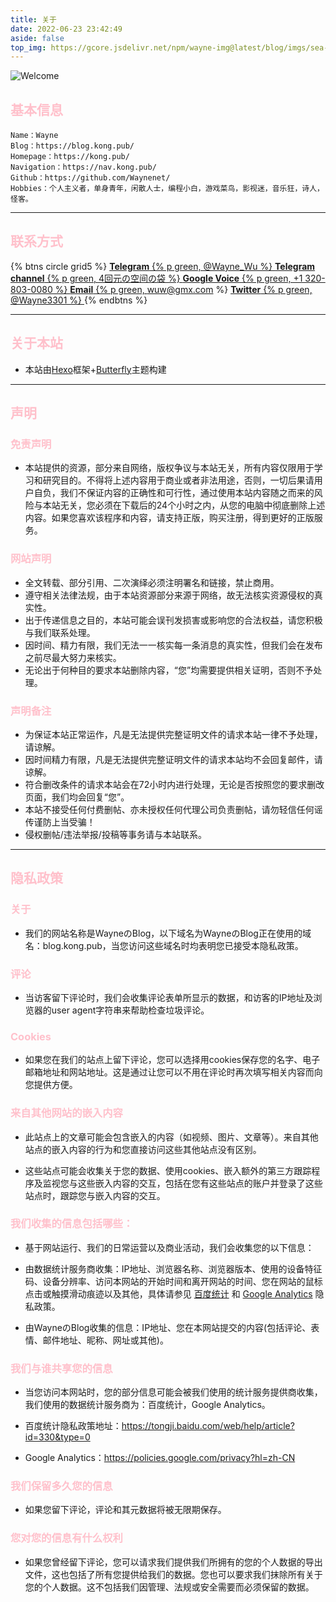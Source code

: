 ```yaml
---
title: 关于
date: 2022-06-23 23:42:49
aside: false
top_img: https://gcore.jsdelivr.net/npm/wayne-img@latest/blog/imgs/sea-7252122_1920.jpg
---
```


![Welcome](https://api.vvhan.com/api/ip)

##  <font color="Pink">基本信息</font>

```PLAINTEXT
Name：Wayne
Blog：https://blog.kong.pub/
Homepage：https://kong.pub/
Navigation：https://nav.kong.pub/
Github：https://github.com/Waynenet/
Hobbies：个人主义者，单身青年，闲散人士，编程小白，游戏菜鸟，影视迷，音乐狂，诗人，怪客。
```

***

##  <font color="Pink">联系方式</font>

{% btns circle grid5 %}
<a href='https://t.me/Wayne_Wu'>
  <i class='fab fa-telegram'></i>
  <b>Telegram</b>
  {% p green, @Wayne_Wu %}
</a>
<a href='https://t.me/wayne_3301'>
  <i class='fab fa-telegram'></i>
  <b>Telegram channel</b>
  {% p green, 4回元の空间の袋 %}
</a>
<a href='tel:+13208030081'>
  <i class='fas fa-phone'></i>
  <b>Google Voice</b>
  {% p green, +1 320-803-0080 %}
</a>
<a href='mailto:wuw@gmx.com'>
  <i class='fas fa-envelope'></i>
  <b>Email</b>
  {% p green, wuw@gmx.com %}
</a>
<a href='https://twitter.com/Wayne3301'>
  <i class='fab fa-twitter'></i>
  <b>Twitter</b>
  {% p green, @Wayne3301 %}
</a>
{% endbtns %}


***

##  <font color="Pink">关于本站</font>

- 本站由[Hexo](https://hexo.io/)框架+[Butterfly](https://github.com/jerryc127/hexo-theme-butterfly)主题构建

***

##  <font color="Pink">声明</font>

###  <font color="Pink">免责声明</font>

- 本站提供的资源，部分来自网络，版权争议与本站无关，所有内容仅限用于学习和研究目的。不得将上述内容用于商业或者非法用途，否则，一切后果请用户自负，我们不保证内容的正确性和可行性，通过使用本站内容随之而来的风险与本站无关，您必须在下载后的24个小时之内，从您的电脑中彻底删除上述内容。如果您喜欢该程序和内容，请支持正版，购买注册，得到更好的正版服务。

###  <font color="Pink">网站声明</font>

- 全文转载、部分引用、二次演绎必须注明署名和链接，禁止商用。
- 遵守相关法律法规，由于本站资源部分来源于网络，故无法核实资源侵权的真实性。
- 出于传递信息之目的，本站可能会误刊发损害或影响您的合法权益，请您积极与我们联系处理。
- 因时间、精力有限，我们无法一一核实每一条消息的真实性，但我们会在发布之前尽最大努力来核实。
- 无论出于何种目的要求本站删除内容，“您”均需要提供相关证明，否则不予处理。

###  <font color="Pink">声明备注</font>

- 为保证本站正常运作，凡是无法提供完整证明文件的请求本站一律不予处理，请谅解。
- 因时间精力有限，凡是无法提供完整证明文件的请求本站均不会回复邮件，请谅解。
- 符合删改条件的请求本站会在72小时内进行处理，无论是否按照您的要求删改页面，我们均会回复“您”。
- 本站不接受任何付费删帖、亦未授权任何代理公司负责删帖，请勿轻信任何谣传谨防上当受骗！
- 侵权删帖/违法举报/投稿等事务请与本站联系。

***

## <font color="Pink">隐私政策</font>

### <font color="Pink">关于</font>

- 我们的网站名称是WayneのBlog，以下域名为WayneのBlog正在使用的域名：blog.kong.pub，当您访问这些域名时均表明您已接受本隐私政策。

### <font color="Pink">评论</font>

- 当访客留下评论时，我们会收集评论表单所显示的数据，和访客的IP地址及浏览器的user agent字符串来帮助检查垃圾评论。

### <font color="Pink">Cookies</font>

- 如果您在我们的站点上留下评论，您可以选择用cookies保存您的名字、电子邮箱地址和网站地址。这是通过让您可以不用在评论时再次填写相关内容而向您提供方便。

### <font color="Pink">来自其他网站的嵌入内容</font>

- 此站点上的文章可能会包含嵌入的内容（如视频、图片、文章等）。来自其他站点的嵌入内容的行为和您直接访问这些其他站点没有区别。

- 这些站点可能会收集关于您的数据、使用cookies、嵌入额外的第三方跟踪程序及监视您与这些嵌入内容的交互，包括在您有这些站点的账户并登录了这些站点时，跟踪您与嵌入内容的交互。

### <font color="Pink">我们收集的信息包括哪些：</font>

- 基于网站运行、我们的日常运营以及商业活动，我们会收集您的以下信息：

- 由数据统计服务商收集：IP地址、浏览器名称、浏览器版本、使用的设备特征码、设备分辨率、访问本网站的开始时间和离开网站的时间、您在网站的鼠标点击或触摸滑动痕迹以及其他，具体请参见 [百度统计](https://tongji.baidu.com/web/help/article?id=330&type=0) 和 [Google Analytics](https://policies.google.com/privacy?hl=zh-CN) 隐私政策。

- 由WayneのBlog收集的信息：IP地址、您在本网站提交的内容(包括评论、表情、邮件地址、昵称、网址或其他)。

### <font color="Pink">我们与谁共享您的信息</font>

- 当您访问本网站时，您的部分信息可能会被我们使用的统计服务提供商收集，我们使用的数据统计服务商为：百度统计，Google Analytics。

- 百度统计隐私政策地址：https://tongji.baidu.com/web/help/article?id=330&type=0

- Google Analytics：https://policies.google.com/privacy?hl=zh-CN

### <font color="Pink">我们保留多久您的信息</font>

- 如果您留下评论，评论和其元数据将被无限期保存。

### <font color="Pink">您对您的信息有什么权利</font>

- 如果您曾经留下评论，您可以请求我们提供我们所拥有的您的个人数据的导出文件，这也包括了所有您提供给我们的数据。您也可以要求我们抹除所有关于您的个人数据。这不包括我们因管理、法规或安全需要而必须保留的数据。